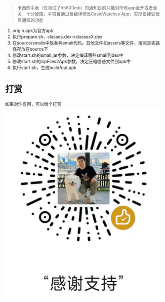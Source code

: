 > 卡西欧手表（仅测试了h5600mb）的通知目前只能对所有app全开或者全关，十分智障。本项目通过反编译修改CasioWatches App，实现仅接受微信通知的功能

1. origin.apk为官方apk
2. 执行prepare.sh，classes.dex->classesX.dex
3. 在source/smalis中放各种smali代码。其他文件如assets等文件，按照真实路径存放在source下
4. 修改start.sh的smali.jar参数，决定编译哪些smali到dex中
5. 修改start.sh的zipFiles2Apk参数，决定压缩哪些文件到apk中
6. 执行start.sh，生成build/out.apk


# 打赏
如果对你有用，可以给个打赏
![](./png/dashang.png)

